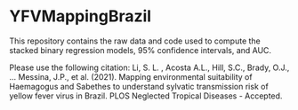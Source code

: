 # YFVMappingBrazil
 
This repository contains the raw data and code used to compute the stacked binary regression models, 95% confidence intervals, and AUC. 

Please use the following citation:
Li, S. L. , Acosta A.L., Hill, S.C., Brady, O.J., ... Messina, J.P., et al. (2021). Mapping environmental suitability of Haemagogus and Sabethes to understand sylvatic transmission risk of yellow fever virus in Brazil. PLOS Neglected Tropical Diseases - Accepted.